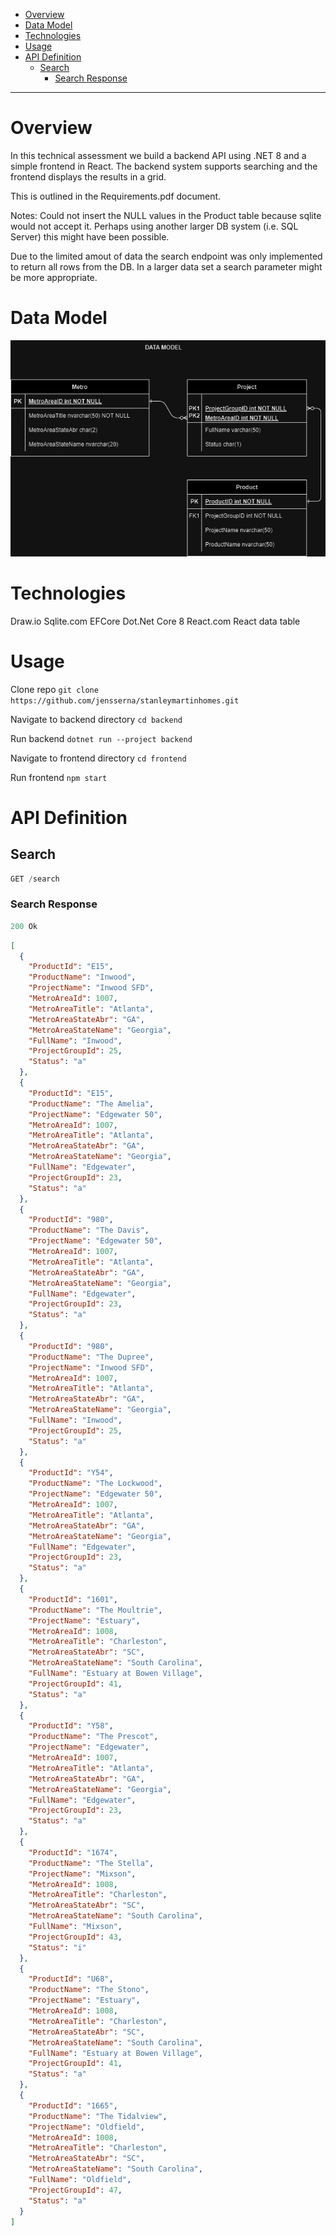 - [Overview](#overview)
- [Data Model](#data-model)
- [Technologies](#technologies)
- [Usage](#usage)
- [API Definition](#api-definition)
  - [Search](#search)
    - [Search Response](#search-response)

---

# Overview

In this technical assessment we build a backend API using .NET 8 and a simple frontend in React.
The backend system supports searching and the frontend displays the results in a grid.

This is outlined in the Requirements.pdf document.

Notes: Could not insert the NULL values in the Product table because sqlite would not
      accept it.  Perhaps using another larger DB system (i.e. SQL Server) this might
      have been possible.

Due to the limited amout of data the search endpoint was only implemented to return
all rows from the DB.  In a larger data set a search parameter might be more
appropriate.

# Data Model

<div align="left">

<img src="DataModel.png" alt="drawing" width="700px"/>

</div>

# Technologies

Draw.io
Sqlite.com
EFCore
Dot.Net Core 8
React.com
React data table


# Usage

Clone repo `git clone https://github.com/jensserna/stanleymartinhomes.git`

Navigate to backend directory `cd backend`

Run backend `dotnet run --project backend`

Navigate to frontend directory `cd frontend`

Run frontend `npm start`



# API Definition


## Search

```js
GET /search
```

### Search Response

```js
200 Ok
```

```json
[
  {
    "ProductId": "E15",
    "ProductName": "Inwood",
    "ProjectName": "Inwood SFD",
    "MetroAreaId": 1007,
    "MetroAreaTitle": "Atlanta",
    "MetroAreaStateAbr": "GA",
    "MetroAreaStateName": "Georgia",
    "FullName": "Inwood",
    "ProjectGroupId": 25,
    "Status": "a"
  },
  {
    "ProductId": "E15",
    "ProductName": "The Amelia",
    "ProjectName": "Edgewater 50",
    "MetroAreaId": 1007,
    "MetroAreaTitle": "Atlanta",
    "MetroAreaStateAbr": "GA",
    "MetroAreaStateName": "Georgia",
    "FullName": "Edgewater",
    "ProjectGroupId": 23,
    "Status": "a"
  },
  {
    "ProductId": "980",
    "ProductName": "The Davis",
    "ProjectName": "Edgewater 50",
    "MetroAreaId": 1007,
    "MetroAreaTitle": "Atlanta",
    "MetroAreaStateAbr": "GA",
    "MetroAreaStateName": "Georgia",
    "FullName": "Edgewater",
    "ProjectGroupId": 23,
    "Status": "a"
  },
  {
    "ProductId": "980",
    "ProductName": "The Dupree",
    "ProjectName": "Inwood SFD",
    "MetroAreaId": 1007,
    "MetroAreaTitle": "Atlanta",
    "MetroAreaStateAbr": "GA",
    "MetroAreaStateName": "Georgia",
    "FullName": "Inwood",
    "ProjectGroupId": 25,
    "Status": "a"
  },
  {
    "ProductId": "Y54",
    "ProductName": "The Lockwood",
    "ProjectName": "Edgewater 50",
    "MetroAreaId": 1007,
    "MetroAreaTitle": "Atlanta",
    "MetroAreaStateAbr": "GA",
    "MetroAreaStateName": "Georgia",
    "FullName": "Edgewater",
    "ProjectGroupId": 23,
    "Status": "a"
  },
  {
    "ProductId": "1601",
    "ProductName": "The Moultrie",
    "ProjectName": "Estuary",
    "MetroAreaId": 1008,
    "MetroAreaTitle": "Charleston",
    "MetroAreaStateAbr": "SC",
    "MetroAreaStateName": "South Carolina",
    "FullName": "Estuary at Bowen Village",
    "ProjectGroupId": 41,
    "Status": "a"
  },
  {
    "ProductId": "Y58",
    "ProductName": "The Prescot",
    "ProjectName": "Edgewater",
    "MetroAreaId": 1007,
    "MetroAreaTitle": "Atlanta",
    "MetroAreaStateAbr": "GA",
    "MetroAreaStateName": "Georgia",
    "FullName": "Edgewater",
    "ProjectGroupId": 23,
    "Status": "a"
  },
  {
    "ProductId": "1674",
    "ProductName": "The Stella",
    "ProjectName": "Mixson",
    "MetroAreaId": 1008,
    "MetroAreaTitle": "Charleston",
    "MetroAreaStateAbr": "SC",
    "MetroAreaStateName": "South Carolina",
    "FullName": "Mixson",
    "ProjectGroupId": 43,
    "Status": "i"
  },
  {
    "ProductId": "U68",
    "ProductName": "The Stono",
    "ProjectName": "Estuary",
    "MetroAreaId": 1008,
    "MetroAreaTitle": "Charleston",
    "MetroAreaStateAbr": "SC",
    "MetroAreaStateName": "South Carolina",
    "FullName": "Estuary at Bowen Village",
    "ProjectGroupId": 41,
    "Status": "a"
  },
  {
    "ProductId": "1665",
    "ProductName": "The Tidalview",
    "ProjectName": "Oldfield",
    "MetroAreaId": 1008,
    "MetroAreaTitle": "Charleston",
    "MetroAreaStateAbr": "SC",
    "MetroAreaStateName": "South Carolina",
    "FullName": "Oldfield",
    "ProjectGroupId": 47,
    "Status": "a"
  }
]
```